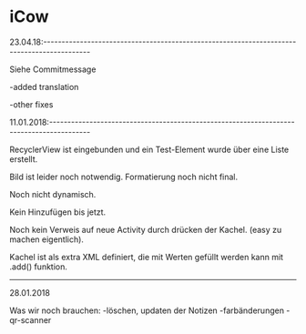 # iCow

23.04.18:-------------------------------------------------------------------------------------------

Siehe Commitmessage

-added translation

-other fixes

11.01.2018:-----------------------------------------------------------------------------------------

RecyclerView ist eingebunden und ein Test-Element wurde über eine Liste erstellt.

Bild ist leider noch notwendig.
Formatierung noch nicht final.

Noch nicht dynamisch.

Kein Hinzufügen bis jetzt.

Noch kein Verweis auf neue Activity durch drücken der Kachel. (easy zu machen eigentlich).

Kachel ist als extra XML definiert, die mit Werten gefüllt werden kann mit .add() funktion.

---------------------------------------------------------------------------------------------------

28.01.2018

Was wir noch brauchen:
-löschen, updaten der Notizen
-farbänderungen
-qr-scanner
